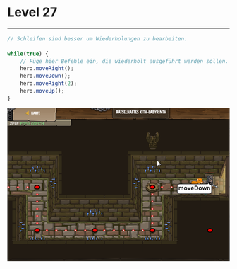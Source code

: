 # Level 27
___

```js
// Schleifen sind besser um Wiederholungen zu bearbeiten.

while(true) {
    // Füge hier Befehle ein, die wiederholt ausgeführt werden sollen.
    hero.moveRight();
    hero.moveDown();
    hero.moveRight(2);
    hero.moveUp(); 
}
```
<img src="images/level27.png" width= 700>